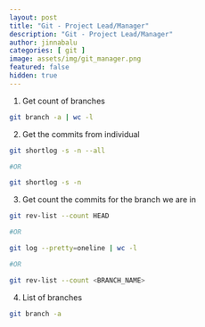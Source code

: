 ```yaml
---
layout: post
title: "Git - Project Lead/Manager"
description: "Git - Project Lead/Manager"
author: jinnabalu
categories: [ git ]
image: assets/img/git_manager.png
featured: false
hidden: true
---
```


1. Get count of branches

```bash
git branch -a | wc -l
```

2. Get the commits from individual

```bash
git shortlog -s -n --all

#OR

git shortlog -s -n
```

3. Get count the commits for the branch we are in

```bash
git rev-list --count HEAD

#OR

git log --pretty=oneline | wc -l

#OR

git rev-list --count <BRANCH_NAME>
```

4. List of branches

```bash
git branch -a
```